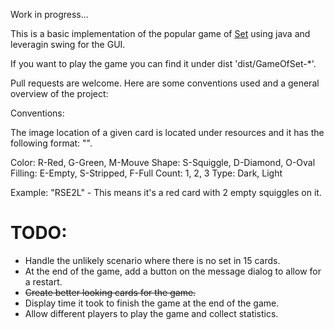 Work in progress...


This is a basic implementation of the popular game of [Set](goo.gl/6qDgv9) using java and leveragin swing for the GUI.

If you want to play the game you can find it under dist 'dist/GameOfSet-\*'.

Pull requests are welcome. Here are some conventions used and a general
overview of the project: 

Conventions:

The image location of a given card is located under resources and it has the
following format: "<Color><Shape><Filling><Count><Type>".

Color: R-Red, G-Green, M-Mouve
Shape: S-Squiggle, D-Diamond, O-Oval
Filling: E-Empty, S-Stripped, F-Full
Count: 1, 2, 3
Type: Dark, Light

Example: "RSE2L" - This means it's a red card with 2 empty squiggles on it.

# TODO:

* Handle the unlikely scenario where there is no set in 15 cards.
* At the end of the game, add a button on the message dialog to allow for a
  restart.
* ~~Create better looking cards for the game.~~
* Display time it took to finish the game at the end of the game.
* Allow different players to play the game and collect statistics.
